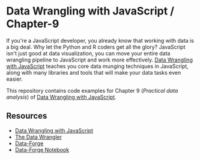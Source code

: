 # Data Wrangling with JavaScript / Chapter-9

If you're a JavaScript developer, you already know that working with data is a big deal. Why let the Python and R coders get all the glory? JavaScript isn't just good at data visualization, you can move your entire data wrangling pipeline to JavaScript and work more effectively. [Data Wrangling with JavaScript](http://bit.ly/2t2cJu2) teaches you core data munging techniques in JavaScript, along with many libraries and tools that will make your data tasks even easier.

This repository contains code examples for Chapter 9 (*Practical data analysis*) of [Data Wrangling with JavaScript](http://bit.ly/2t2cJu2).

## Resources

- [Data Wrangling with JavaScript](http://bit.ly/2t2cJu2)
- [The Data Wrangler](http://www.the-data-wrangler.com/)
- [Data-Forge](http://www.data-forge-js.com/)
- [Data-Forge Notebook](http://data-forge-notebook.com/)